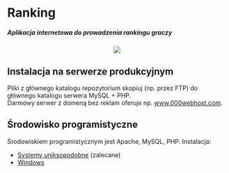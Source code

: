# Ranking
##### Aplikacja internetowa do prowadzenia rankingu graczy

<p align="center">
  <img src=http://i.imgur.com/GeSiUis.png>
</p>

## Instalacja na serwerze produkcyjnym

Pliki z głównego katalogu repozytorium skopiuj (np. przez FTP) do głównego katalogu serwera MySQL + PHP.  
Darmowy serwer z domeną bez reklam oferuje np. www.000webhost.com.

## Środowisko programistyczne

Środowiskiem programistycznym jest Apache, MySQL, PHP. Instalacja:
- [Systemy uniksopodobne](http://www.ubuntu.pl/forum/viewtopic.php?t=120154) (zalecane)
- [Windows](http://www.php-fusion.pl/articles.php?article_id=46&rowstart=1)
